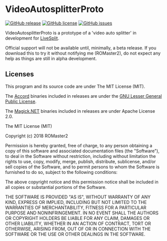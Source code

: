 <h1>VideoAutosplitterProto</h1>

[![GitHub release](https://img.shields.io/github/release/ROMaster2/VideoAutosplitterProto.svg)](https://github.com/ROMaster2/VideoAutosplitterProto/releases/latest)
[![GitHub license](https://img.shields.io/badge/license-MIT-blue.svg)](https://raw.githubusercontent.com/ROMaster2/VideoAutosplitterProto/master/LICENSE)
[![GitHub issues](https://img.shields.io/github/issues/ROMaster2/VideoAutosplitterProto.svg?style=plastic)](https://github.com/ROMaster2/VideoAutosplitterProto/issues)

VideoAutosplitterProto is a prototype of a 'video auto splitter' in development for [LiveSplit](https://github.com/LiveSplit/LiveSplit).

Official support will not be available until, minimally, a beta release. If you download this to try it without notifying me (ROMaster2), do not expect any help as things are still in alpha development.

## Licenses

This program and its source code are under The MIT License (MIT).

The [Accord](http://accord-framework.net/) binaries included in releases are under the [GNU Lesser General Public License](http://accord-framework.net/license.txt).

The [Magick.NET](https://github.com/dlemstra/Magick.NET) binaries included in releases are under Apache License 2.0.

The MIT License (MIT)

Copyright (c) 2018 ROMaster2

Permission is hereby granted, free of charge, to any person obtaining a copy
of this software and associated documentation files (the "Software"), to deal
in the Software without restriction, including without limitation the rights
to use, copy, modify, merge, publish, distribute, sublicense, and/or sell
copies of the Software, and to permit persons to whom the Software is
furnished to do so, subject to the following conditions:

The above copyright notice and this permission notice shall be included in all
copies or substantial portions of the Software.

THE SOFTWARE IS PROVIDED "AS IS", WITHOUT WARRANTY OF ANY KIND, EXPRESS OR
IMPLIED, INCLUDING BUT NOT LIMITED TO THE WARRANTIES OF MERCHANTABILITY,
FITNESS FOR A PARTICULAR PURPOSE AND NONINFRINGEMENT. IN NO EVENT SHALL THE
AUTHORS OR COPYRIGHT HOLDERS BE LIABLE FOR ANY CLAIM, DAMAGES OR OTHER
LIABILITY, WHETHER IN AN ACTION OF CONTRACT, TORT OR OTHERWISE, ARISING FROM,
OUT OF OR IN CONNECTION WITH THE SOFTWARE OR THE USE OR OTHER DEALINGS IN THE
SOFTWARE.
